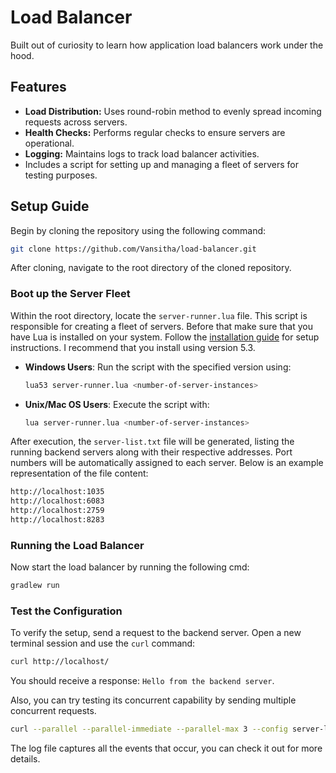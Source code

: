 # Load Balancer

Built out of curiosity to learn how application load balancers work under the hood.

## Features

- <b>Load Distribution:</b> Uses round-robin method to evenly spread incoming requests across servers.
- <b>Health Checks:</b> Performs regular checks to ensure servers are operational.
- <b>Logging:</b> Maintains logs to track load balancer activities.
- Includes a script for setting up and managing a fleet of servers for testing purposes.

## Setup Guide

Begin by cloning the repository using the following command:

```bash
git clone https://github.com/Vansitha/load-balancer.git
```

After cloning, navigate to the root directory of the cloned repository.

### Boot up the Server Fleet

Within the root directory, locate the `server-runner.lua` file. This script is responsible for creating a fleet of
servers.
Before that make sure that you have Lua is installed on your system. Follow
the [installation guide](https://www.lua.org/start.html) for setup instructions. I recommend that you install using
version 5.3.

- **Windows Users**: Run the script with the specified version using:

  ```bash
  lua53 server-runner.lua <number-of-server-instances>
  ```

- **Unix/Mac OS Users**: Execute the script with:
  ```bash
  lua server-runner.lua <number-of-server-instances>
  ```

After execution, the `server-list.txt` file will be generated, listing the running backend servers along
with their respective addresses. Port numbers will be automatically assigned to each server. Below is an example
representation of the file content:

```bash
http://localhost:1035
http://localhost:6083
http://localhost:2759
http://localhost:8283
```

### Running the Load Balancer

Now start the load balancer by running the following cmd:

```bash
gradlew run
```

### Test the Configuration

To verify the setup, send a request to the backend server. Open a new terminal session and use the `curl` command:

```bash
curl http://localhost/
```

You should receive a response: `Hello from the backend server`.

Also, you can try testing its concurrent capability by sending multiple concurrent requests.

```bash
curl --parallel --parallel-immediate --parallel-max 3 --config server-list.txt
```

The log file captures all the events that occur, you can check it out for more details.
